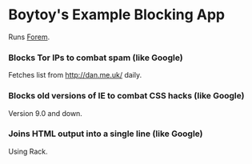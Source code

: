 Boytoy's Example Blocking App
=============================

Runs [Forem](https://github.com/radar/forem).

### Blocks Tor IPs to combat spam (like Google)

Fetches list from http://dan.me.uk/ daily.

### Blocks old versions of IE to combat CSS hacks (like Google)

Version 9.0 and down.

### Joins HTML output into a single line (like Google)

Using Rack.

